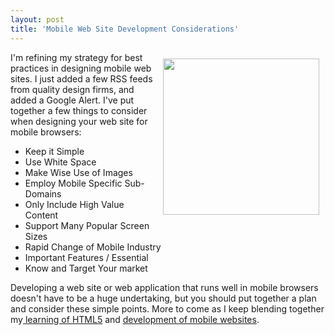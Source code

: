 ```yaml
---
layout: post
title: 'Mobile Web Site Development Considerations'
---
```

<img class="alignnone" style="padding: 10px;" title="Mobile Browser" src="http://kinlane-productions.s3.amazonaws.com/mobile-site-development/mobile-browser.jpg" alt="" width="250" align="right" />I'm refining my strategy for best practices in designing mobile web sites. I just added a few RSS feeds from quality design firms, and added a Google Alert. I've put together a few things to consider when designing your web site for mobile browsers:
<ul class="mainlist">
	<li>Keep it Simple</li>
	<li>Use White Space</li>
	<li>Make Wise Use of Images</li>
	<li>Employ Mobile Specific Sub-Domains</li>
	<li>Only Include High Value Content</li>
	<li>Support Many Popular Screen Sizes</li>
	<li>Rapid Change of Mobile Industry</li>
	<li>Important Features / Essential</li>
	<li>Know and Target Your market</li>
</ul>
Developing a web site or web application that runs well in mobile browsers doesn't have to be a huge undertaking, but you should put together a plan and consider these simple points.   More to come as I keep blending together my<a href="http://www.kinlane.com/category/html-5/"> learning of HTML5</a> and <a href="http://www.kinlane.com/category/mobile/mobile-site-development/">development of mobile websites</a>.